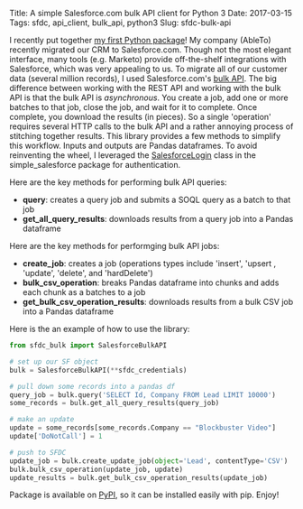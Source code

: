 Title: A simple Salesforce.com bulk API client for Python 3
Date: 2017-03-15
Tags: sfdc, api_client, bulk_api, python3
Slug: sfdc-bulk-api

I recently put together [my first Python package](https://github.com/donaldrauscher/sfdc-bulk)!  My company (AbleTo) recently migrated our CRM to Salesforce.com.  Though not the most elegant interface, many tools (e.g. Marketo) provide off-the-shelf integrations with Salesforce, which was very appealing to us.  To migrate all of our customer data (several million records), I used Salesforce.com's [bulk API](https://developer.salesforce.com/docs/atlas.en-us.api_asynch.meta/api_asynch/asynch_api_intro.htm).  The big difference between working with the REST API and working with the bulk API is that the bulk API is *asynchronous*.  You create a job, add one or more batches to that job, close the job, and wait for it to complete.  Once complete, you download the results (in pieces).  So a single 'operation' requires several HTTP calls to the bulk API and a rather annoying process of stitching together results.  This library provides a few methods to simplify this workflow.  Inputs and outputs are Pandas dataframes.  To avoid reinventing the wheel, I leveraged the [SalesforceLogin](https://github.com/simple-salesforce/simple-salesforce/blob/master/simple_salesforce/login.py) class in the simple_salesforce package for authentication.

Here are the key methods for performing bulk API queries:

+ **query**: creates a query job and submits a SOQL query as a batch to that job
+ **get_all_query_results**: downloads results from a query job into a Pandas dataframe

Here are the key methods for performging bulk API jobs:

+ **create_job**: creates a job (operations types include 'insert', 'upsert
, 'update', 'delete', and 'hardDelete')
+ **bulk_csv_operation**: breaks Pandas dataframe into chunks and adds each chunk as a batches to a job
+ **get_bulk_csv_operation_results**: downloads results from a bulk CSV job into a Pandas dataframe

Here is the an example of how to use the library:
``` python
from sfdc_bulk import SalesforceBulkAPI

# set up our SF object
bulk = SalesforceBulkAPI(**sfdc_credentials)

# pull down some records into a pandas df
query_job = bulk.query('SELECT Id, Company FROM Lead LIMIT 10000')
some_records = bulk.get_all_query_results(query_job)

# make an update
update = some_records[some_records.Company == "Blockbuster Video"]
update['DoNotCall'] = 1

# push to SFDC
update_job = bulk.create_update_job(object='Lead', contentType='CSV')
bulk.bulk_csv_operation(update_job, update)
update_results = bulk.get_bulk_csv_operation_results(update_job)
```

Package is available on [PyPI](https://pypi.python.org/pypi/sfdc-bulk), so it can be installed easily with pip.  Enjoy!
